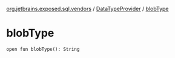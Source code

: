 [org.jetbrains.exposed.sql.vendors](../index.md) / [DataTypeProvider](index.md) / [blobType](.)

# blobType

`open fun blobType(): String`